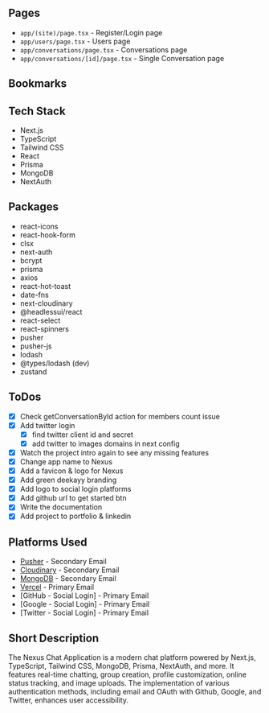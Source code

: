 ## Pages

- `app/(site)/page.tsx` - Register/Login page
- `app/users/page.tsx` - Users page
- `app/conversations/page.tsx` - Conversations page
- `app/conversations/[id]/page.tsx` - Single Conversation page

## Bookmarks


## Tech Stack

- Next.js
- TypeScript
- Tailwind CSS
- React
- Prisma
- MongoDB
- NextAuth

## Packages

- react-icons
- react-hook-form
- clsx
- next-auth
- bcrypt
- prisma
- axios
- react-hot-toast
- date-fns
- next-cloudinary
- @headlessui/react
- react-select
- react-spinners
- pusher
- pusher-js
- lodash
- @types/lodash (dev)
- zustand

## ToDos

- [x] Check getConversationById action for members count issue
- [x] Add twitter login
  - [x] find twitter client id and secret
  - [x] add twitter to images domains in next config
- [x] Watch the project intro again to see any missing features
- [x] Change app name to Nexus
- [x] Add a favicon & logo for Nexus
- [x] Add green deekayy branding
- [x] Add logo to social login platforms
- [x] Add github url to get started btn
- [x] Write the documentation
- [x] Add project to portfolio & linkedin

## Platforms Used

- [Pusher](https://pusher.com/) - Secondary Email
- [Cloudinary](https://cloudinary.com/) - Secondary Email
- [MongoDB](https://www.mongodb.com/) - Secondary Email
- [Vercel](https://vercel.com/) - Primary Email
- [GitHub - Social Login] - Primary Email
- [Google - Social Login] - Primary Email
- [Twitter - Social Login] - Primary Email

## Short Description

The Nexus Chat Application is a modern chat platform powered by Next.js, TypeScript, Tailwind CSS, MongoDB, Prisma, NextAuth, and more. It features real-time chatting, group creation, profile customization, online status tracking, and image uploads. The implementation of various authentication methods, including email and OAuth with Github, Google, and Twitter, enhances user accessibility.
